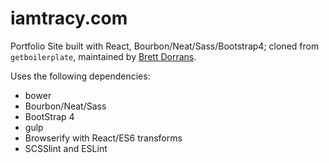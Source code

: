 # iamtracy.com

Portfolio Site built with React, Bourbon/Neat/Sass/Bootstrap4; cloned from `getboilerplate`, maintained by [Brett Dorrans](https://github.com/brettdorrans).

Uses the following dependencies:

- bower
- Bourbon/Neat/Sass
- BootStrap 4
- gulp
- Browserify with React/ES6 transforms
- SCSSlint and ESLint